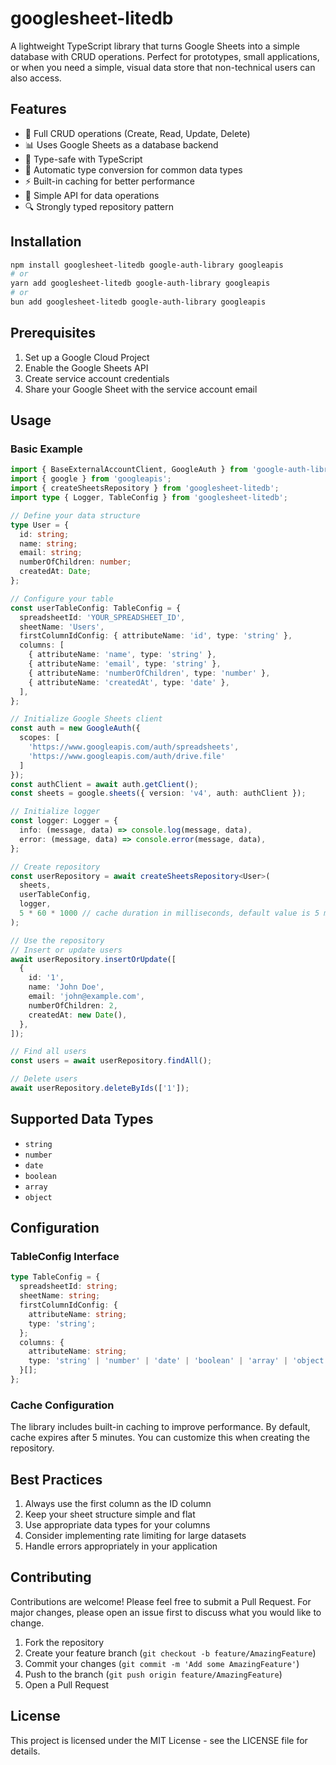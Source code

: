 # googlesheet-litedb

A lightweight TypeScript library that turns Google Sheets into a simple database with CRUD operations. Perfect for prototypes, small applications, or when you need a simple, visual data store that non-technical users can also access.

## Features

- 🔄 Full CRUD operations (Create, Read, Update, Delete)
- 📊 Uses Google Sheets as a database backend
- 🚀 Type-safe with TypeScript
- 🎯 Automatic type conversion for common data types
- ⚡ Built-in caching for better performance
- 📝 Simple API for data operations
- 🔍 Strongly typed repository pattern

## Installation

```bash
npm install googlesheet-litedb google-auth-library googleapis
# or
yarn add googlesheet-litedb google-auth-library googleapis
# or
bun add googlesheet-litedb google-auth-library googleapis
```

## Prerequisites

1. Set up a Google Cloud Project
2. Enable the Google Sheets API
3. Create service account credentials
4. Share your Google Sheet with the service account email

## Usage

### Basic Example

```typescript
import { BaseExternalAccountClient, GoogleAuth } from 'google-auth-library';
import { google } from 'googleapis';
import { createSheetsRepository } from 'googlesheet-litedb';
import type { Logger, TableConfig } from 'googlesheet-litedb';

// Define your data structure
type User = {
  id: string;
  name: string;
  email: string;
  numberOfChildren: number;
  createdAt: Date;
};

// Configure your table
const userTableConfig: TableConfig = {
  spreadsheetId: 'YOUR_SPREADSHEET_ID',
  sheetName: 'Users',
  firstColumnIdConfig: { attributeName: 'id', type: 'string' },
  columns: [
    { attributeName: 'name', type: 'string' },
    { attributeName: 'email', type: 'string' },
    { attributeName: 'numberOfChildren', type: 'number' },
    { attributeName: 'createdAt', type: 'date' },
  ],
};

// Initialize Google Sheets client
const auth = new GoogleAuth({
  scopes: [
    'https://www.googleapis.com/auth/spreadsheets',
    'https://www.googleapis.com/auth/drive.file'
  ]
});
const authClient = await auth.getClient();
const sheets = google.sheets({ version: 'v4', auth: authClient });

// Initialize logger
const logger: Logger = {
  info: (message, data) => console.log(message, data),
  error: (message, data) => console.error(message, data),
};

// Create repository
const userRepository = await createSheetsRepository<User>(
  sheets,
  userTableConfig,
  logger,
  5 * 60 * 1000 // cache duration in milliseconds, default value is 5 minutes (argument is optional)
);

// Use the repository
// Insert or update users
await userRepository.insertOrUpdate([
  {
    id: '1',
    name: 'John Doe',
    email: 'john@example.com',
    numberOfChildren: 2,
    createdAt: new Date(),
  },
]);

// Find all users
const users = await userRepository.findAll();

// Delete users
await userRepository.deleteByIds(['1']);
```

## Supported Data Types

- `string`
- `number`
- `date`
- `boolean`
- `array`
- `object`

## Configuration

### TableConfig Interface

```typescript
type TableConfig = {
  spreadsheetId: string;
  sheetName: string;
  firstColumnIdConfig: {
    attributeName: string;
    type: 'string';
  };
  columns: {
    attributeName: string;
    type: 'string' | 'number' | 'date' | 'boolean' | 'array' | 'object';
  }[];
};
```

### Cache Configuration

The library includes built-in caching to improve performance. By default, cache expires after 5 minutes. You can customize this when creating the repository.

## Best Practices

1. Always use the first column as the ID column
2. Keep your sheet structure simple and flat
3. Use appropriate data types for your columns
4. Consider implementing rate limiting for large datasets
5. Handle errors appropriately in your application

## Contributing

Contributions are welcome! Please feel free to submit a Pull Request. For major changes, please open an issue first to discuss what you would like to change.

1. Fork the repository
2. Create your feature branch (`git checkout -b feature/AmazingFeature`)
3. Commit your changes (`git commit -m 'Add some AmazingFeature'`)
4. Push to the branch (`git push origin feature/AmazingFeature`)
5. Open a Pull Request

## License

This project is licensed under the MIT License - see the LICENSE file for details.